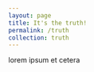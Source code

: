 ```yaml
---
layout: page
title: It's the truth!
permalink: /truth
collection: truth
---
```


lorem ipsum et cetera
